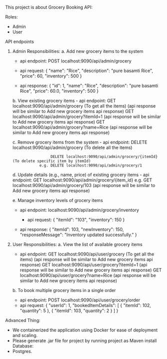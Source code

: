This project is about Grocery Booking API:

Roles:
- Admin
- User

API endpoints
1. Admin Responsibilities:
   a. Add new grocery items to the system
   - api endpoint: POST localhost:9090/api/admin/grocery
   - api request:
     {
    "name": "Rice",
    "description": "pure basamti Rice",
    "price": 60,
    "inventory": 500
     }
	 
   - api response:
     {
    "id": 1,
    "name": "Rice",
    "description": "pure basamti Rice",
    "price": 60.0,
    "inventory": 500
    }
	
   b. View existing grocery items
         - api endpoint: GET localhost:9090/api/admin/grocery (To get all the items) (api response will be similar to Add new grocery items api response)
                GET localhost:9090/api/admin/grocery?itemId=1 (api response will be similar to Add new grocery items api response)
                GET localhost:9090/api/admin/grocery?name=Rice (api response will be similar to Add new grocery items api response)
            
   c. Remove grocery items from the system
        - api endpoint: DELETE localhost:9090/api/admin/grocery (To delete all the items)
		
		                DELETE localhost:9090/api/admin/grocery/{itemId}  (To delete specific item by itemId)
				   e.g. DELETE localhost:9090/api/admin/grocery/1
		
   d. Update details (e.g., name, price) of existing grocery items
         - api endpoint: GET localhost:9090/api/admin/grocery/{item_id}
               e.g. GET localhost:9090/api/admin/grocery/103 (api response will be similar to Add new grocery items api response)
   
   e. Manage inventory levels of grocery items 
      - api endpoint: localhost:9090/api/admin/grocery/inventory
	    - api request:
	    {
       "itemId": "103",
       "inventory": 150
      }
	  
	  - api response:
	    {
       "itemId": 103,
       "newInventory": 150,
       "responseMessage": "Inventory updated successfully."
      }
     
2. User Responsibilities:
   a. View the list of available grocery items
      - api endpoint: GET localhost:9090/api/user/grocery (To get all the items) (api response will be similar to Add new grocery items api response)
                GET localhost:9090/api/user/grocery?itemId=1 (api response will be similar to Add new grocery items api response)
                GET localhost:9090/api/user/grocery?name=Rice (api response will be similar to Add new grocery items api response) 
      
   b. To book multiple grocery items in a single order
      - api endpoint: POST localhost:9090/api/user/grocery/order
	  - api request:
	  {
        "userId": 1,
        "bookedItemDetails": 
	    [
         {
          "itemId": 102,
          "quantity": 5
         },
         {
         "itemId": 103,
         "quantity": 2
         }
        ]
      }  
	   
Advanced Thing:
- We containerized the application using Docker for ease of deployment and scaling.
- Please generate .jar file for project by running project as Maven install
Database:
- Postgres.
